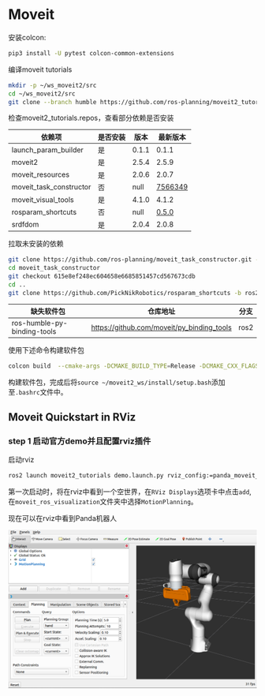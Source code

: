 # Moveit

安装colcon:

```bash
pip3 install -U pytest colcon-common-extensions
```

编译moveit tutorials

```bash
mkdir -p ~/ws_moveit2/src
cd ~/ws_moveit2/src
git clone --branch humble https://github.com/ros-planning/moveit2_tutorials
```

检查moveit2_tutorials.repos，查看部分依赖是否安装

| 依赖项                  | 是否安装 | 版本  | 最新版本                                                     |
| ----------------------- | -------- | ----- | ------------------------------------------------------------ |
| launch_param_builder    | 是       | 0.1.1 | 0.1.1                                                        |
| moveit2                 | 是       | 2.5.4 | 2.5.9                                                        |
| moveit_resources        | 是       | 2.0.6 | 2.0.7                                                        |
| moveit_task_constructor | 否       | null  | [7566349](https://github.com/moveit/moveit_task_constructor/commit/756634951326ae17ae099882f7110c6f1d0a98c0) |
| moveit_visual_tools     | 是       | 4.1.0 | 4.1.2                                                        |
| rosparam_shortcuts      | 否       | null  | [0.5.0](https://github.com/PickNikRobotics/rosparam_shortcuts/tree/ros2) |
| srdfdom                 | 是       | 2.0.4 | 2.0.8                                                        |

拉取未安装的依赖

```bash
git clone https://github.com/ros-planning/moveit_task_constructor.git -b humble
cd moveit_task_constructor
git checkout 615e8ef248ec604658e6685851457cd567673cdb
cd ..
git clone https://github.com/PickNikRobotics/rosparam_shortcuts -b ros2
```

| 缺失软件包                  | 仓库地址                                   | 分支 |
| --------------------------- | ------------------------------------------ | ---- |
| ros-humble-py-binding-tools | https://github.com/moveit/py_binding_tools | ros2 |

使用下述命令构建软件包

```bash
colcon build  --cmake-args -DCMAKE_BUILD_TYPE=Release -DCMAKE_CXX_FLAGS_RELEASE="-DBOOST_TIMER_ENABLE_DEPRECATED"
```

构建软件包，完成后将`source ~/moveit2_ws/install/setup.bash`添加至`.bashrc`文件中。

## Moveit Quickstart in RViz

### step 1 启动官方demo并且配置rviz插件

启动rviz

````bash
ros2 launch moveit2_tutorials demo.launch.py rviz_config:=panda_moveit_config_demo_empty.rviz
````

第一次启动时，将在rviz中看到一个空世界，在`RViz Displays`选项卡中点击`add`,在`moveit_ros_visualization`文件夹中选择`MotionPlanning`。

现在可以在rviz中看到Panda机器人

![rviz_start](./imgs/rviz_start.png)

